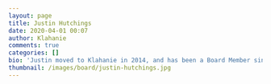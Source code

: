 ```yaml
---
layout: page
title: Justin Hutchings
date: 2020-04-01 00:07
author: Klahanie
comments: true
categories: []
bio: 'Justin moved to Klahanie in 2014, and has been a Board Member since 2016. He holds a BS in Software Engineering from Rose-Hulman Institute of Technology, and works for GitHub as a Director of Product.<br>Term Expires: 2022'
thumbnail: /images/board/justin-hutchings.jpg
---
```




